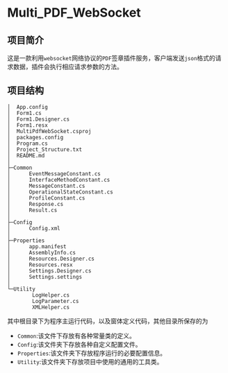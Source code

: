 # Multi_PDF_WebSocket

## 项目简介

这是一款利用`websocket`网络协议的`PDF`签章插件服务，客户端发送`json`格式的请求数据，插件会执行相应请求参数的方法。

## 项目结构

```shell
│  App.config
│  Form1.cs
│  Form1.Designer.cs
│  Form1.resx
│  MultiPdfWebSocket.csproj
│  packages.config
│  Program.cs
│  Project_Structure.txt
│  README.md
│  
├─Common
│      EventMessageConstant.cs
│      InterfaceMethodConstant.cs
│      MessageConstant.cs
│      OperationalStateConstant.cs
│      ProfileConstant.cs
│      Response.cs
│      Result.cs
│      
├─Config
│      Config.xml
│      
├─Properties
│      app.manifest
│      AssemblyInfo.cs
│      Resources.Designer.cs
│      Resources.resx
│      Settings.Designer.cs
│      Settings.settings
│      
└─Utility
        LogHelper.cs
        LogParameter.cs
        XMLHelper.cs
```

其中根目录下为程序主运行代码，以及窗体定义代码，其他目录所保存的为

- `Common`:该文件下存放有各种常量类的定义。
- `Config`:该文件夹下存放各种自定义配置文件。
- `Properties`:该文件夹下存放程序运行的必要配置信息。
- `Utility`:该文件夹下存放项目中使用的通用的工具类。